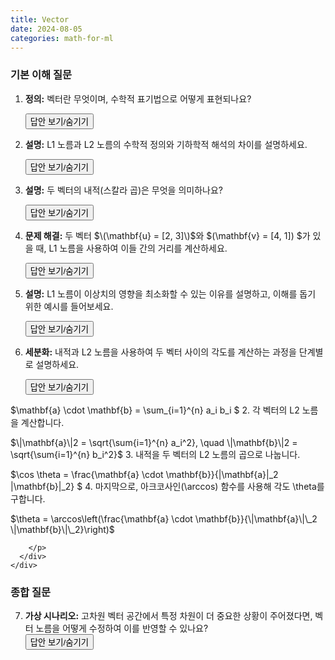 ```yaml
---
title: Vector
date: 2024-08-05
categories: math-for-ml
---
```


### 기본 이해 질문

1.  **정의:** 벡터란 무엇이며, 수학적 표기법으로 어떻게 표현되나요?
    <div class="answer">
      <button class="toggle-answer">답안 보기/숨기기</button>
      <div class="answer-content" style="display: none;">
        <strong>답안:</strong>
        <p>벡터는 숫자로 이루어진 리스트나 배열입니다. 보통 \(\mathbf{x}^T = [x_1, x_2, \ldots, x_d]\)로 표현되며, 여기서 \(d\)는 벡터의 차원입니다.</p>
      </div>
    </div>

2.  **설명:** L1 노름과 L2 노름의 수학적 정의와 기하학적 해석의 차이를 설명하세요.
    <div class="answer">
      <button class="toggle-answer">답안 보기/숨기기</button>
      <div class="answer-content" style="display: none;">
        <strong>답안:</strong>
        <p>L1 노름은 벡터 성분들의 절대값을 모두 더한 것으로, 좌표축을 따라 이동한 거리를 나타냅니다. 맨해튼 거리라고도 부릅니다. L2 노름은 벡터 성분들의 제곱을 더한 후 제곱근을 취한 값으로, 유클리드 거리를 나타냅니다.</p>
      </div>
    </div>

3.  **설명:** 두 벡터의 내적(스칼라 곱)은 무엇을 의미하나요?
    <div class="answer">
      <button class="toggle-answer">답안 보기/숨기기</button>
      <div class="answer-content" style="display: none;">
        <strong>답안:</strong>
        <p>두 벡터의 내적은 이들 <strong>방향의 유사성</strong>을 측정하며, 한 벡터가 다른 벡터 상에 투영된 길이와 관련이 있습니다.</p>
      </div>
    </div>

4.  **문제 해결:** 두 벡터 $\(\mathbf{u} = [2, 3]\)$와 $\(\mathbf{v} = [4, 1]\) $가 있을 때, L1 노름을 사용하여 이들 간의 거리를 계산하세요.
    <div class="answer">
      <button class="toggle-answer">답안 보기/숨기기</button>
      <div class="answer-content" style="display: none;">
        <strong>답안:</strong>
        <p>L1 거리는 \(|2 - 4| + |3 - 1| = 2 + 2 = 4\)입니다.</p>
      </div>
    </div>

5.  **설명:** L1 노름이 이상치의 영향을 최소화할 수 있는 이유를 설명하고, 이해를 돕기 위한 예시를 들어보세요.
    <div class="answer">
      <button class="toggle-answer">답안 보기/숨기기</button>
      <div class="answer-content" style="display: none;">
        <strong>답안:</strong>
        <p>L1 노름은 이상치에 덜 민감하게 반응합니다. 이는 L1 노름이 각 성분의 절대값을 합하는 방식으로 계산되기 때문입니다. 이로 인해 특정 성분(이상치)이 매우 큰 값을 가질 경우에도, L1 노름은 전체 벡터에 그 영향을 적게 미치게 합니다.

        예를 들어, 어떤 데이터에서 대부분의 값이 1에서 10 사이에 있지만, 하나의 값이 1000이라면, 이 1000이라는 값이 이상치로 작용할 수 있습니다. 이때 L2 노름을 사용하면 1000의 제곱 값이 전체 노름에 큰 영향을 미치지만, L1 노름은 단순히 1000을 더하는 것에 그치므로 그 영향이 상대적으로 적습니다. 따라서 L1 노름은 이런 이상치에 덜 민감하게 반응하여 더 강건한(robust) 결과를 제공합니다.</p>

      </div>
    </div>

6.  **세분화:** 내적과 L2 노름을 사용하여 두 벡터 사이의 각도를 계산하는 과정을 단계별로 설명하세요.
    <div class="answer">
      <button class="toggle-answer">답안 보기/숨기기</button>
      <div class="answer-content" style="display: none;">
        <strong>답안:</strong>
        <p>
          	1.	두 벡터 $ \mathbf{a}와 \mathbf{b} $ 의 내적 $ \mathbf{a} \cdot \mathbf{b} $을 계산합니다.

$\mathbf{a} \cdot \mathbf{b} = \sum\_{i=1}^{n} a_i b_i $ 2. 각 벡터의 L2 노름을 계산합니다.

$\|\mathbf{a}\|2 = \sqrt{\sum{i=1}^{n} a_i^2}, \quad \|\mathbf{b}\|2 = \sqrt{\sum{i=1}^{n} b_i^2}$ 3. 내적을 두 벡터의 L2 노름의 곱으로 나눕니다.

$\cos \theta = \frac{\mathbf{a} \cdot \mathbf{b}}{\|\mathbf{a}\|\_2 \|\mathbf{b}\|\_2} $ 4. 마지막으로, 아크코사인(\arccos) 함수를 사용해 각도 \theta를 구합니다.

$\theta = \arccos\left(\frac{\mathbf{a} \cdot \mathbf{b}}{\|\mathbf{a}\|\_2 \|\mathbf{b}\|\_2}\right)$

        </p>
      </div>
    </div>

### 종합 질문

7. **가상 시나리오:** 고차원 벡터 공간에서 특정 차원이 더 중요한 상황이 주어졌다면, 벡터 노름을 어떻게 수정하여 이를 반영할 수 있나요?
   <div class="answer">
     <button class="toggle-answer">답안 보기/숨기기</button>
     <div class="answer-content" style="display: none;">
       <strong>답안:</strong>
       <p>각 차원의 중요도에 따라 가중치를 부여한 노름을 사용할 수 있습니다. 예를 들어, 가중치가 적용된 L2 노름은 \(\sqrt{\sum w_i x_i^2}\)로 계산되며, 여기서 \(w_i\)는 \(i\)번째 차원의 가중치입니다.</p>
     </div>
   </div>
